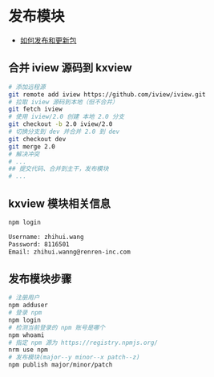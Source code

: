 # 发布模块

- [如何发布和更新包](https://www.npmjs.com.cn/getting-started/publishing-npm-packages/)

## 合并 iview 源码到 kxview

```bash
# 添加远程源
git remote add iview https://github.com/iview/iview.git
# 拉取 iview 源码到本地（但不合并）
git fetch iview
# 使用 iview/2.0 创建 本地 2.0 分支
git checkout -b 2.0 iview/2.0
# 切换分支到 dev 并合并 2.0 到 dev
git checkout dev
git merge 2.0
# 解决冲突
# ...
## 提交代码、合并到主干，发布模块
# ...
```

## kxview 模块相关信息

```bash
npm login

Username: zhihui.wang
Password: 8116501
Email: zhihui.wanng@renren-inc.com
```

## 发布模块步骤

```bash
# 注册用户
npm adduser
# 登录 npm
npm login
# 检测当前登录的 npm 账号是哪个
npm whoami
# 指定 npm 源为 https://registry.npmjs.org/
nrm use npm
# 发布模块(major--y minor--x patch--z)
npm publish major/minor/patch
```
